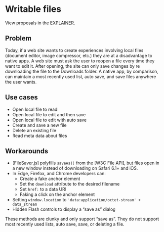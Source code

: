 # Writable files
View proposals in the [EXPLAINER](EXPLAINER.md).

## Problem
Today, if a web site wants to create experiences involving local files (document editor, image compressor, etc.) they are at a disadvantage to native apps. A web site must ask the user to reopen a file every time they want to edit it. After opening, the site can only save changes by re downloading the file to the Downloads folder. A native app, by comparison, can maintain a most recently used list, auto save, and save files anywhere the user wants.

## Use cases
- Open local file to read
- Open local file to edit and then save
- Open local file to edit with auto save
- Create and save a new file
- Delete an existing file
- Read meta data about files

## Workarounds
- [FileSaver.js] polyfills `saveAs()` from the [W3C File API], but files open in a new window instead of downloading on Safari 6.1+ and iOS.
- In Edge, Firefox, and Chrome developers can:
	- Create a fake anchor element
	- Set the `download` attribute to the desired filename
	- Set `href:` to a data URI
	- Faking a click on the anchor element
- Setting `window.location` to `'data:application/octet-stream' + data_stream`
- Hidden Flash controls to display a “save as” dialog

These methods are clunky and only support “save as”. They do not support most recently used lists, auto save, save, or deleting a file. 